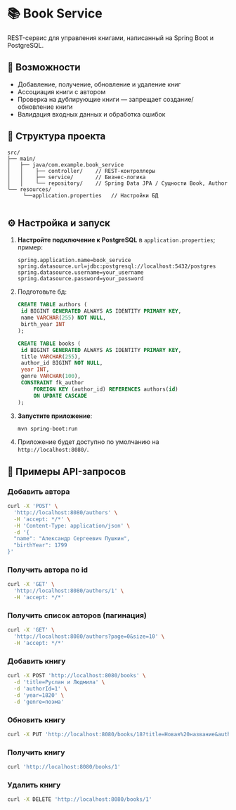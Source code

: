 # 📚 Book Service

REST-сервис для управления книгами, написанный на Spring Boot и PostgreSQL.

## 🚀 Возможности

* Добавление, получение, обновление и удаление книг
* Ассоциация книги с автором
* Проверка на дублирующие книги — запрещает создание/обновление книги
* Валидация входных данных и обработка ошибок

## 🧩 Структура проекта

```
src/
├── main/
│   ├── java/com.example.book_service 
│   │    ├── controller/    // REST‑контроллеры
│   │    ├── service/       // Бизнес-логика
│   │    └── repository/    // Spring Data JPA / Сущности Book, Author
└── resources/
     └──application.properties   // Настройки БД
     
```

## ⚙️ Настройка и запуск

1. **Настройте подключение к PostgreSQL** в `application.properties`; пример:

   ```properties
   spring.application.name=book_service
   spring.datasource.url=jdbc:postgresql://localhost:5432/postgres
   spring.datasource.username=your_username
   spring.datasource.password=your_password
   ```

2. Подготовьте бд:

   ```sql
   CREATE TABLE authors (
    id BIGINT GENERATED ALWAYS AS IDENTITY PRIMARY KEY,
    name VARCHAR(255) NOT NULL,
    birth_year INT
   );
   
   CREATE TABLE books (
    id BIGINT GENERATED ALWAYS AS IDENTITY PRIMARY KEY,
    title VARCHAR(255),
    author_id BIGINT NOT NULL,
    year INT,
    genre VARCHAR(100),
    CONSTRAINT fk_author
        FOREIGN KEY (author_id) REFERENCES authors(id)
        ON UPDATE CASCADE
   );
   ```

3. **Запустите приложение**:

   ```bash
   mvn spring-boot:run
   ```

4. Приложение будет доступно по умолчанию на `http://localhost:8080/`.

## 🧪 Примеры API-запросов

### Добавить автора

```bash
curl -X 'POST' \
  'http://localhost:8080/authors' \
  -H 'accept: */*' \
  -H 'Content-Type: application/json' \
  -d '{
  "name": "Александр Сергеевич Пушкин",
  "birthYear": 1799
}'
```

### Получить автора по id
```bash
curl -X 'GET' \
  'http://localhost:8080/authors/1' \
  -H 'accept: */*'
```

### Получить список авторов (пагинация)

```bash
curl -X 'GET' \
  'http://localhost:8080/authors?page=0&size=10' \
  -H 'accept: */*'
```

### Добавить книгу

```bash
curl -X POST 'http://localhost:8080/books' \
  -d 'title=Руслан и Людмила' \
  -d 'authorId=1' \
  -d 'year=1820' \
  -d 'genre=поэма'
```

### Обновить книгу

```bash
curl -X PUT 'http://localhost:8080/books/18?title=Новая%20название&authorId=2&year=1870'
```

### Получить книгу

```bash
curl 'http://localhost:8080/books/1'
```

### Удалить книгу

```bash
curl -X DELETE 'http://localhost:8080/books/1'
```

